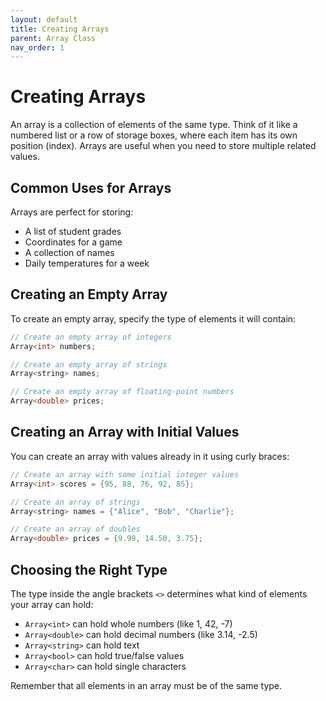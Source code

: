 ```yaml
---
layout: default
title: Creating Arrays
parent: Array Class
nav_order: 1
---
```


# Creating Arrays

An array is a collection of elements of the same type. Think of it like a numbered list or a row of storage boxes, where each item has its own position (index). Arrays are useful when you need to store multiple related values.

## Common Uses for Arrays

Arrays are perfect for storing:
- A list of student grades
- Coordinates for a game
- A collection of names
- Daily temperatures for a week

## Creating an Empty Array

To create an empty array, specify the type of elements it will contain:

```cpp
// Create an empty array of integers
Array<int> numbers;

// Create an empty array of strings
Array<string> names;

// Create an empty array of floating-point numbers
Array<double> prices;
```

## Creating an Array with Initial Values

You can create an array with values already in it using curly braces:

```cpp
// Create an array with some initial integer values
Array<int> scores = {95, 88, 76, 92, 85};

// Create an array of strings
Array<string> names = {"Alice", "Bob", "Charlie"};

// Create an array of doubles
Array<double> prices = {9.99, 14.50, 3.75};
```

## Choosing the Right Type

The type inside the angle brackets `<>` determines what kind of elements your array can hold:

- `Array<int>` can hold whole numbers (like 1, 42, -7)
- `Array<double>` can hold decimal numbers (like 3.14, -2.5)
- `Array<string>` can hold text
- `Array<bool>` can hold true/false values
- `Array<char>` can hold single characters

Remember that all elements in an array must be of the same type.
